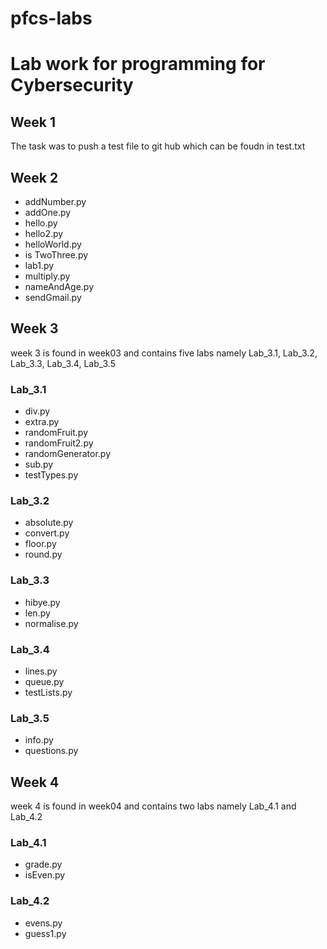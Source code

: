 # pfcs-labs
# Lab work for programming for Cybersecurity

## Week 1
The task was to push a test file to git hub which can be foudn in test.txt
## Week 2
* addNumber.py
* addOne.py
* hello.py
* hello2.py
* helloWorld.py
* is TwoThree.py
* lab1.py
* multiply.py
* nameAndAge.py
* sendGmail.py

## Week 3
week 3 is found in week03 and contains five labs  namely Lab_3.1, Lab_3.2, Lab_3.3, Lab_3.4, Lab_3.5
### Lab_3.1
* div.py
* extra.py
* randomFruit.py
* randomFruit2.py
* randomGenerator.py
* sub.py
* testTypes.py
### Lab_3.2
* absolute.py
* convert.py
* floor.py
* round.py
### Lab_3.3
* hibye.py
* len.py
* normalise.py
### Lab_3.4
* lines.py
* queue.py
* testLists.py
### Lab_3.5
* info.py
* questions.py

## Week 4
week 4 is found in week04 and contains two labs  namely Lab_4.1 and Lab_4.2
### Lab_4.1
* grade.py
* isEven.py
### Lab_4.2
* evens.py
* guess1.py

